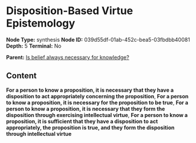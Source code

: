 # Disposition-Based Virtue Epistemology

**Node Type:** synthesis
**Node ID:** 039d55df-01ab-452c-bea5-03fbdbb40081
**Depth:** 5
**Terminal:** No

**Parent:** [Is belief always necessary for knowledge?](is-belief-always-necessary-for-knowledge-antithesis-78c8f6a1-a3e9-46e6-a3ee-449249f8f7b1.md)

## Content

**For a person to know a proposition, it is necessary that they have a disposition to act appropriately concerning the proposition**, **For a person to know a proposition, it is necessary for the proposition to be true**, **For a person to know a proposition, it is necessary that they form the disposition through exercising intellectual virtue**, **For a person to know a proposition, it is sufficient that they have a disposition to act appropriately, the proposition is true, and they form the disposition through intellectual virtue**
